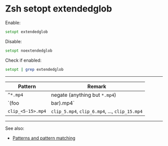
Zsh setopt extendedglob
=======================

Enable:

```zsh
setopt extendedglob
```

Disable:
```zsh
setopt noextendedglob
```

Check if enabled:
```zsh
setopt | grep extendedglob
```


--------------------------------------



| Pattern           | Remark                                         |
| ----------------- | ---------------------------------------------- |
| `^*.mp4`          | negate (anything but `*.mp4`)                  |
| `(foo|bar).mp4`   | `foo.mp4` or `bar.mp4`                         |
| `clip_<5-15>.mp4` | `clip_5.mp4`, `clip_6.mp4`, ..., `clip_15.mp4` |


-------------------------------------

See also:
* [Patterns and pattern matching](https://wiki.bash-hackers.org/syntax/pattern)
